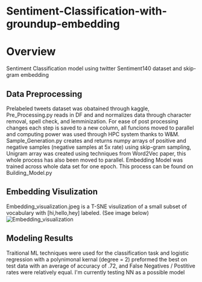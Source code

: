 # Sentiment-Classification-with-groundup-embedding

# Overview #

Sentiment Classification model using twitter Sentiment140 dataset and skip-gram embedding 

## Data Preprocessing ##

Prelabeled tweets dataset was obatained through kaggle, Pre_Processing.py reads in DF and and normalizes data through character removal, spell check, and lemminization. For ease of post processing changes each step is saved to a new column, all funcions moved to parallel and computing power was used through HPC system thanks to W&M. Sample_Generation.py creates and returns numpy arrays of positive and negative samples (negative samples at 5x rate) using skip-gram sampling, Unigram array was created using techniques from Word2Vec paper, this whole process has also been moved to parallel. Embedding Model was trained across whole data set for one epoch.
This process can be found on Building_Model.py

## Embedding Visulization ##

Embedding_visualization.jpeg is a T-SNE visulization of a small subset of vocabulary with [hi,hello,hey] labeled. 
(See image below)
![Embedding_visualization](https://user-images.githubusercontent.com/106636917/197554027-45fe2ca4-836d-4fef-bf81-6f58868f3f67.jpeg)

## Modeling Results ##

Traitional ML techniques were used for the classification task and logistic regression with a polynimonal kernal (degree = 2) preformed the best on test data with an average of accuracy of .72, and False Negatives / Postitive rates were relatively equal. I'm currently testing NN as a possible model 
